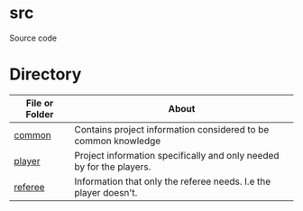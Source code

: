# src

Source code

# Directory
| File or Folder | About |
| ---            | ---   |
| [common](./common/README.md) | Contains project information considered to be common knowledge |
| [player](./player/README.md) | Project information specifically and only needed by for the players. |
| [referee](./referee/README.md) | Information that only the referee needs. I.e the player doesn't. |
